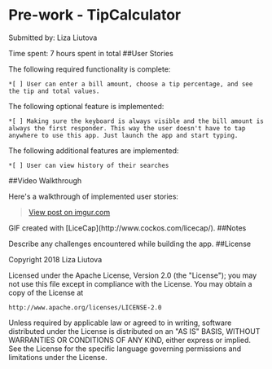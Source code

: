 # Pre-work - TipCalculator

Submitted by: Liza Liutova

Time spent: 7 hours spent in total
##User Stories

The following required functionality is complete:

    *[ ] User can enter a bill amount, choose a tip percentage, and see the tip and total values.
    
The following optional feature is implemented:

    *[ ] Making sure the keyboard is always visible and the bill amount is always the first responder. This way the user doesn't have to tap anywhere to use this app. Just launch the app and start typing.

The following additional features are implemented:

    *[ ] User can view history of their searches

##Video Walkthrough

Here's a walkthrough of implemented user stories:

<blockquote class="imgur-embed-pub" lang="en" data-id="BkW37tO"><a href="//imgur.com/BkW37tO">View post on imgur.com</a></blockquote><script async src="//s.imgur.com/min/embed.js" charset="utf-8"></script>
GIF created with [LiceCap](http://www.cockos.com/licecap/).
##Notes

Describe any challenges encountered while building the app.
##License

Copyright 2018 Liza Liutova

Licensed under the Apache License, Version 2.0 (the "License");
you may not use this file except in compliance with the License.
You may obtain a copy of the License at

    http://www.apache.org/licenses/LICENSE-2.0

Unless required by applicable law or agreed to in writing, software
distributed under the License is distributed on an "AS IS" BASIS,
WITHOUT WARRANTIES OR CONDITIONS OF ANY KIND, either express or implied.
See the License for the specific language governing permissions and
limitations under the License.
